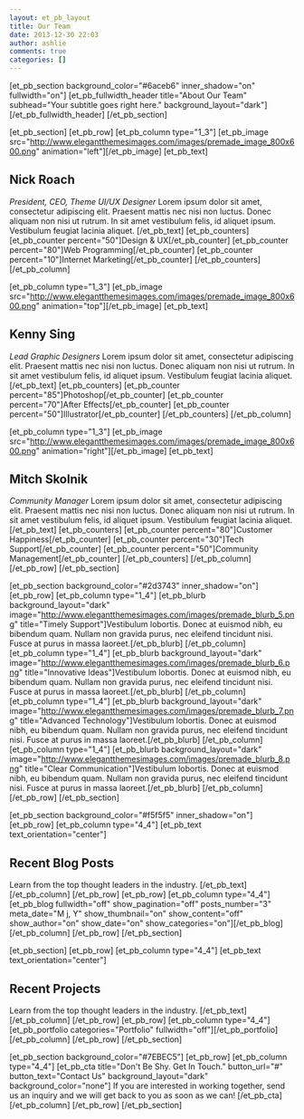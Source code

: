 ```yaml
---
layout: et_pb_layout
title: Our Team
date: 2013-12-30 22:03
author: ashlie
comments: true
categories: []
---
```


[et_pb_section background_color="#6aceb6" inner_shadow="on" fullwidth="on"]
[et_pb_fullwidth_header title="About Our Team" subhead="Your subtitle goes right here." background_layout="dark"][/et_pb_fullwidth_header]
[/et_pb_section]

[et_pb_section]
[et_pb_row]
[et_pb_column type="1_3"]
[et_pb_image src="http://www.elegantthemesimages.com/images/premade_image_800x600.png" animation="left"][/et_pb_image]
[et_pb_text]
<h2>Nick Roach</h2>
<em>President, CEO, Theme UI/UX Designer</em>
Lorem ipsum dolor sit amet, consectetur adipiscing elit. Praesent mattis nec nisi non luctus. Donec aliquam non nisi ut rutrum. In sit amet vestibulum felis, id aliquet ipsum. Vestibulum feugiat lacinia aliquet.
[/et_pb_text]
[et_pb_counters]
[et_pb_counter percent="50"]Design & UX[/et_pb_counter]
[et_pb_counter percent="80"]Web Programming[/et_pb_counter]
[et_pb_counter percent="10"]Internet Marketing[/et_pb_counter]
[/et_pb_counters]
[/et_pb_column]

[et_pb_column type="1_3"]
[et_pb_image src="http://www.elegantthemesimages.com/images/premade_image_800x600.png" animation="top"][/et_pb_image]
[et_pb_text]
<h2>Kenny Sing</h2>
<em>Lead Graphic Designers</em>
Lorem ipsum dolor sit amet, consectetur adipiscing elit. Praesent mattis nec nisi non luctus. Donec aliquam non nisi ut rutrum. In sit amet vestibulum felis, id aliquet ipsum. Vestibulum feugiat lacinia aliquet.
[/et_pb_text]
[et_pb_counters]
[et_pb_counter percent="85"]Photoshop[/et_pb_counter]
[et_pb_counter percent="70"]After Effects[/et_pb_counter]
[et_pb_counter percent="50"]Illustrator[/et_pb_counter]
[/et_pb_counters]
[/et_pb_column]

[et_pb_column type="1_3"]
[et_pb_image src="http://www.elegantthemesimages.com/images/premade_image_800x600.png" animation="right"][/et_pb_image]
[et_pb_text]
<h2>Mitch Skolnik</h2>
<em>Community Manager</em>
Lorem ipsum dolor sit amet, consectetur adipiscing elit. Praesent mattis nec nisi non luctus. Donec aliquam non nisi ut rutrum. In sit amet vestibulum felis, id aliquet ipsum. Vestibulum feugiat lacinia aliquet.
[/et_pb_text]
[et_pb_counters]
[et_pb_counter percent="80"]Customer Happiness[/et_pb_counter]
[et_pb_counter percent="30"]Tech Support[/et_pb_counter]
[et_pb_counter percent="50"]Community Management[/et_pb_counter]
[/et_pb_counters]
[/et_pb_column]
[/et_pb_row]
[/et_pb_section]

[et_pb_section background_color="#2d3743" inner_shadow="on"]
[et_pb_row]
[et_pb_column type="1_4"]
[et_pb_blurb background_layout="dark" image="http://www.elegantthemesimages.com/images/premade_blurb_5.png"  title="Timely Support"]Vestibulum lobortis. Donec at euismod nibh, eu bibendum quam. Nullam non gravida purus, nec eleifend tincidunt nisi. Fusce at purus in massa laoreet.[/et_pb_blurb]
[/et_pb_column]
[et_pb_column type="1_4"]
[et_pb_blurb background_layout="dark" image="http://www.elegantthemesimages.com/images/premade_blurb_6.png"  title="Innovative Ideas"]Vestibulum lobortis. Donec at euismod nibh, eu bibendum quam. Nullam non gravida purus, nec eleifend tincidunt nisi. Fusce at purus in massa laoreet.[/et_pb_blurb]
[/et_pb_column]
[et_pb_column type="1_4"]
[et_pb_blurb background_layout="dark" image="http://www.elegantthemesimages.com/images/premade_blurb_7.png"  title="Advanced Technology"]Vestibulum lobortis. Donec at euismod nibh, eu bibendum quam. Nullam non gravida purus, nec eleifend tincidunt nisi. Fusce at purus in massa laoreet.[/et_pb_blurb]
[/et_pb_column]
[et_pb_column type="1_4"]
[et_pb_blurb background_layout="dark" image="http://www.elegantthemesimages.com/images/premade_blurb_8.png"  title="Clear Communication"]Vestibulum lobortis. Donec at euismod nibh, eu bibendum quam. Nullam non gravida purus, nec eleifend tincidunt nisi. Fusce at purus in massa laoreet.[/et_pb_blurb]
[/et_pb_column]
[/et_pb_row]
[/et_pb_section]

[et_pb_section background_color="#f5f5f5" inner_shadow="on"]
[et_pb_row]
[et_pb_column type="4_4"]
[et_pb_text text_orientation="center"]<h2>Recent Blog Posts</h2>
Learn from the top thought leaders in the industry.
[/et_pb_text]
[/et_pb_column]
[/et_pb_row]
[et_pb_row]
[et_pb_column type="4_4"]
[et_pb_blog fullwidth="off" show_pagination="off" posts_number="3" meta_date="M j, Y" show_thumbnail="on" show_content="off" show_author="on" show_date="on" show_categories="on"][/et_pb_blog]
[/et_pb_column]
[/et_pb_row]
[/et_pb_section]

[et_pb_section]
[et_pb_row]
[et_pb_column type="4_4"]
[et_pb_text text_orientation="center"]<h2>Recent Projects</h2>
Learn from the top thought leaders in the industry.
[/et_pb_text]
[/et_pb_column]
[/et_pb_row]
[et_pb_row]
[et_pb_column type="4_4"]
[et_pb_portfolio categories="Portfolio" fullwidth="off"][/et_pb_portfolio]
[/et_pb_column]
[/et_pb_row]
[/et_pb_section]

[et_pb_section background_color="#7EBEC5"]
[et_pb_row]
[et_pb_column type="4_4"]
[et_pb_cta title="Don't Be Shy. Get In Touch." button_url="#" button_text="Contact Us" background_layout="dark" background_color="none"]
If you are interested in working together, send us an inquiry and we will get back to you as soon as we can!
[/et_pb_cta]
[/et_pb_column]
[/et_pb_row]
[/et_pb_section]
